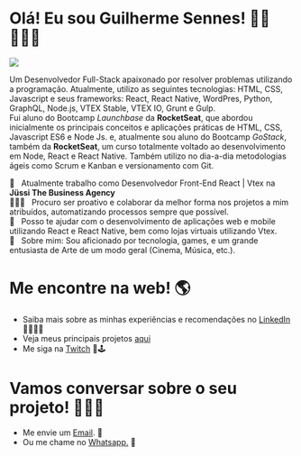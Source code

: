# Olá! Eu sou Guilherme Sennes! 👋🏽 👨🏽‍💻

<img width="auto" src="https://media-exp1.licdn.com/dms/image/C4E16AQHDMicuvRPZig/profile-displaybackgroundimage-shrink_350_1400/0?e=1602115200&v=beta&t=IyS4heK_9uuEaqGMjgdwrBpuIIR5MRAe1O3Gjgb0SEk">

Um Desenvolvedor Full-Stack apaixonado por resolver problemas utilizando a programação. Atualmente, utilizo as seguintes tecnologias:
HTML, CSS, Javascript e seus frameworks: React, React Native, WordPres, Python, GraphQL, Node.js, VTEX Stable, VTEX IO, Grunt e Gulp.
<br/>
Fui aluno do Bootcamp *Launchbase* da **RocketSeat**, que abordou inicialmente os principais conceitos e aplicações práticas de HTML, CSS, Javascript ES6 e Node Js. e, atualmente sou aluno do Bootcamp *GoStack*, também da **RocketSeat**, um curso totalmente voltado ao desenvolvimento em Node, React e React Native. Também utilizo no dia-a-dia metodologias ágeis como Scrum e Kanban e versionamento com Git. 

 💼 &nbsp; Atualmente trabalho como Desenvolvedor Front-End React | Vtex na **Jüssi The Business Agency**
 <br/>👨🏽‍💻 &nbsp; Procuro ser proativo e colaborar da melhor forma nos projetos a mim atribuídos, automatizando processos sempre que possível.
 <br/> 🤝 &nbsp; Posso te ajudar com o desenvolvimento de aplicações web e mobile utilizando React e React Native, bem como lojas virtuais utilizando Vtex.
 <br/> 💬  &nbsp; Sobre mim: Sou aficionado por tecnologia, games, e um grande entusiasta de Arte de um modo geral (Cinema, Música, etc.).
 
 # Me encontre na web! 🌎
- Saiba mais sobre as minhas experiências e recomendações no <a href="https://www.linkedin.com/in/guilhermeviniciussennes/" target="_blank">LinkedIn</a> 👨🏽‍💻💼
- Veja meus principais projetos <a href="https://github.com/guilhermesennes?tab=repositories" target="_blank">aqui</a>
- Me siga na <a href="https://www.twitch.tv/guisennes" target="_blank">Twitch</a> 👾🕹

# Vamos conversar sobre o seu projeto! 👨🏽‍💻
- Me envie um <a href="mailto:guilherme.sennes@yahoo.com.br">Email</a>. 📧
- Ou me chame no <a href="https://wa.me/11987117762?text=Ol%C3%A1!%20%0APreciso%20de%20um%20Desenvolvedor">Whatsapp.</a> 📲

